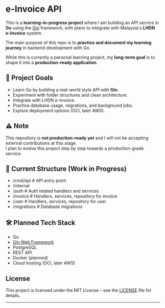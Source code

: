 # e-Invoice API

This is a **learning-in-progress project** where I am building an API service in **Go** using the [Gin](https://github.com/gin-gonic/gin) framework, with plans to integrate with Malaysia's **LHDN e-Invoice** system.  

The main purpose of this repo is to **practice and document my learning journey** in backend development with Go.  

While this is currently a personal learning project, my **long-term goal** is to shape it into a **production-ready application**.

## 🚀 Project Goals
- Learn Go by building a real-world style API with **Gin**.
- Experiment with folder structures and clean architecture.
- Integrate with LHDN e-Invoice.
- Practice database usage, migrations, and background jobs.
- Explore deployment options (OCI, later AWS).

## ⚠️ Note
This repository is **not production-ready yet** and I will not be accepting external contributions at this stage.  
I plan to evolve this project step by step towards a production-grade service.

## 📂 Current Structure (Work in Progress)
- /cmd/api # API entry point
- /internal
- /auth # Auth related handlers and services
- /invoice # Handlers, services, repository for invoice
- /user # Handlers, services, repository for user
- /migrations # Database migrations

## 🛠️ Planned Tech Stack
- Go
- [Gin Web Framework](https://github.com/gin-gonic/gin)
- PostgreSQL
- REST API
- Docker (planned)
- Cloud hosting (OCI, later AWS)

## License  
This project is licensed under the MIT License – see the [LICENSE](./LICENSE) file for details.  

---
